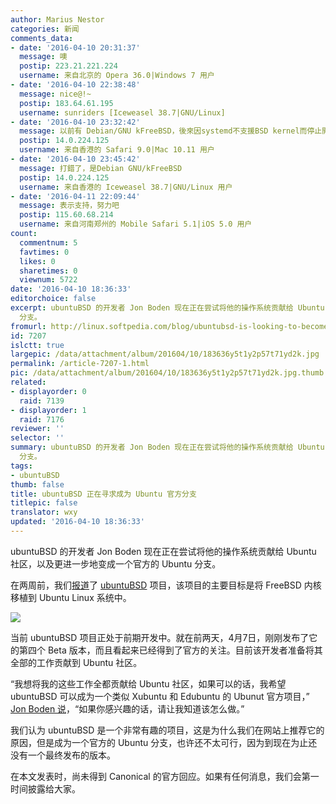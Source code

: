 ```yaml
---
author: Marius Nestor
categories: 新闻
comments_data:
- date: '2016-04-10 20:31:37'
  message: 噢
  postip: 223.21.221.224
  username: 来自北京的 Opera 36.0|Windows 7 用户
- date: '2016-04-10 22:38:48'
  message: nice@!~
  postip: 183.64.61.195
  username: sunriders [Iceweasel 38.7|GNU/Linux]
- date: '2016-04-10 23:32:42'
  message: 以前有 Debian/GNU kFreeBSD，後來因systemd不支援BSD kernel而停止開發了
  postip: 14.0.224.125
  username: 来自香港的 Safari 9.0|Mac 10.11 用户
- date: '2016-04-10 23:45:42'
  message: 打錯了，是Debian GNU/kFreeBSD
  postip: 14.0.224.125
  username: 来自香港的 Iceweasel 38.7|GNU/Linux 用户
- date: '2016-04-11 22:09:44'
  message: 表示支持，努力吧
  postip: 115.60.68.214
  username: 来自河南郑州的 Mobile Safari 5.1|iOS 5.0 用户
count:
  commentnum: 5
  favtimes: 0
  likes: 0
  sharetimes: 0
  viewnum: 5722
date: '2016-04-10 18:36:33'
editorchoice: false
excerpt: ubuntuBSD 的开发者 Jon Boden 现在正在尝试将他的操作系统贡献给 Ubuntu 社区，以及更进一步地变成一个官方的 Ubuntu
  分支。
fromurl: http://linux.softpedia.com/blog/ubuntubsd-is-looking-to-become-an-official-ubuntu-flavor-502746.shtml
id: 7207
islctt: true
largepic: /data/attachment/album/201604/10/183636y5t1y2p57t71yd2k.jpg
permalink: /article-7207-1.html
pic: /data/attachment/album/201604/10/183636y5t1y2p57t71yd2k.jpg.thumb.jpg
related:
- displayorder: 0
  raid: 7139
- displayorder: 1
  raid: 7176
reviewer: ''
selector: ''
summary: ubuntuBSD 的开发者 Jon Boden 现在正在尝试将他的操作系统贡献给 Ubuntu 社区，以及更进一步地变成一个官方的 Ubuntu
  分支。
tags:
- ubuntuBSD
thumb: false
title: ubuntuBSD 正在寻求成为 Ubuntu 官方分支
titlepic: false
translator: wxy
updated: '2016-04-10 18:36:33'
---
```


ubuntuBSD 的开发者 Jon Boden 现在正在尝试将他的操作系统贡献给 Ubuntu 社区，以及更进一步地变成一个官方的 Ubuntu 分支。


在两周前，我们[报道](/article-7139-1.html)了 [ubuntuBSD](https://sourceforge.net/projects/ubuntubsd/) 项目，该项目的主要目标是将 FreeBSD 内核移植到 Ubuntu Linux 系统中。


![](/data/attachment/album/201604/10/183636y5t1y2p57t71yd2k.jpg)


当前 ubuntuBSD 项目正处于前期开发中。就在前两天，4月7日，刚刚发布了它的第四个 Beta 版本，而且看起来已经得到了官方的关注。目前该开发者准备将其全部的工作贡献到 Ubuntu 社区。


“我想将我的这些工作全都贡献给 Ubuntu 社区，如果可以的话，我希望 ubuntuBSD 可以成为一个类似 Xubuntu 和 Edubuntu 的 Ubunut 官方项目，” [Jon Boden 说](https://lists.ubuntu.com/archives/ubuntu-devel-discuss/2016-April/016418.html)，“如果你感兴趣的话，请让我知道该怎么做。”


我们认为 ubuntuBSD 是一个非常有趣的项目，这是为什么我们在网站上推荐它的原因，但是成为一个官方的 Ubuntu 分支，也许还不太可行，因为到现在为止还没有一个最终发布的版本。


在本文发表时，尚未得到 Canonical 的官方回应。如果有任何消息，我们会第一时间披露给大家。